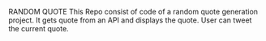 RANDOM QUOTE
This Repo consist of code of a random quote generation project.
It gets quote from an API  and displays the quote.
User can tweet the current quote.
